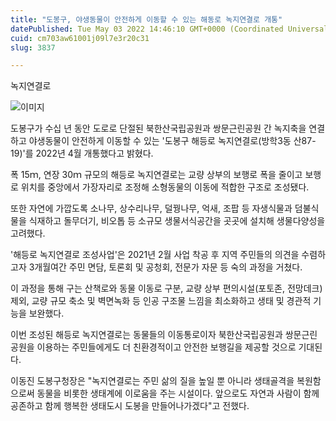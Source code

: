 ```yaml
---
title: "도봉구, 야생동물이 안전하게 이동할 수 있는 해동로 녹지연결로 개통"
datePublished: Tue May 03 2022 14:46:10 GMT+0000 (Coordinated Universal Time)
cuid: cm703aw61001j09l7e3r20c31
slug: 3837

---
```



녹지연결로

![이미지](https://cdn.hashnode.com/res/hashnode/image/upload/v1739254632238/adc3d449-4fd9-4841-9abd-fd80dc492441.jpeg)

도봉구가 수십 년 동안 도로로 단절된 북한산국립공원과 쌍문근린공원 간 녹지축을 연결하고 야생동물이 안전하게 이동할 수 있는 '도봉구 해등로 녹지연결로(방학3동 산87-19)'를 2022년 4월 개통했다고 밝혔다.

폭 15ｍ, 연장 30ｍ 규모의 해등로 녹지연결로는 교량 상부의 보행로 폭을 줄이고 보행로 위치를 중앙에서 가장자리로 조정해 소형동물의 이동에 적합한 구조로 조성됐다.

또한 자연에 가깝도록 소나무, 상수리나무, 덜꿩나무, 억새, 조팝 등 자생식물과 덤불식물을 식재하고 돌무더기, 비오톱 등 소규모 생물서식공간을 곳곳에 설치해 생물다양성을 고려했다.

'해등로 녹지연결로 조성사업'은 2021년 2월 사업 착공 후 지역 주민들의 의견을 수렴하고자 3개월여간 주민 면담, 토론회 및 공청회, 전문가 자문 등 숙의 과정을 거쳤다.

이 과정을 통해 구는 산책로와 동물 이동로 구분, 교량 상부 편의시설(포토존, 전망데크) 제외, 교량 규모 축소 및 벽면녹화 등 인공 구조물 느낌을 최소화하고 생태 및 경관적 기능을 보완했다.

이번 조성된 해등로 녹지연결로는 동물들의 이동통로이자 북한산국립공원과 쌍문근린공원을 이용하는 주민들에게도 더 친환경적이고 안전한 보행길을 제공할 것으로 기대된다.

이동진 도봉구청장은 "녹지연결로는 주민 삶의 질을 높일 뿐 아니라 생태골격을 복원함으로써 동물을 비롯한 생태계에 이로움을 주는 시설이다. 앞으로도 자연과 사람이 함께 공존하고 함께 행복한 생태도시 도봉을 만들어나가겠다"고 전했다.